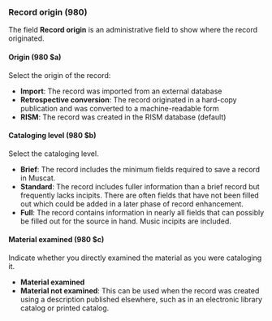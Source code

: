 ### Record origin (980)

The field **Record origin** is an administrative field to show where the record originated.  

#### Origin (980 $a)

Select the origin of the record:

- **Import**: The record was imported from an external database
- **Retrospective conversion**: The record originated in a hard-copy publication and was converted to a
  machine-readable form
- **RISM**: The record was created in the RISM database (default)

#### Cataloging level (980 $b)

Select the cataloging level.

- **Brief**: The record includes the minimum fields required to save a record in Muscat.   
- **Standard**: The record includes fuller information than a brief record but frequently lacks incipits. There are often fields that have not been filled out which could be added in a later phase of record enhancement.    
- **Full**: The record contains information in nearly all fields that can possibly be filled out for the source in hand. Music incipits are included.  


#### Material examined (980 $c)

Indicate whether you directly examined the material as you were cataloging it.

- **Material examined**
- **Material not examined**: This can be used when the record was created using a description published elsewhere, such as in an electronic library catalog or printed catalog.
